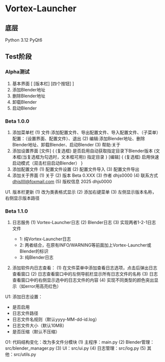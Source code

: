 # Vortex-Launcher

## 底层
Python 3.12
PyQt6

## Test阶段

### Alpha测试

1. 基本界面
[
    [版本栏]
    [四个按钮]
]
2. 添加Blender地址
3. 删除Blender地址
4. 卸载Blender
5. 启动Blender

### Beta 1.0.0

1. 添加菜单栏
  (1) 文件:添加配置文件、导出配置文件、导入配置文件、（子菜单）配置：（设置界面、配置文件）、退出
  (2) 编辑:添加Blender地址、删除Blender地址、卸载Blender、启动Blender
  (3) 帮助:关于
2. 添加设置界面
  [文件] {
  (复选框) 是否启用自动获取指定目录下Blender版本
  (文本框(当复选框为勾选时，文本框可用)) 指定目录
  }
  [编辑] {
  (复选框) 启用快速启动模式（双击栏目启动Blender）
  }
3. 添加配置文件
  (1) 配置文件设置
  (2) 配置文件导入
  (3) 配置文件导出
4. 添加关于界面
  (1) 关于
  (2) 版本 Beta 0.XXX
  (3) 作者 dhjs0000
  (4) 联系方式 dhjsIIII@foxmail.com
  (5) 版权信息 2025 dhjs0000

U1. 版本栏更新
  (1) 改为类表格式显示
  (2) 添加右键菜单
  (3) 左侧显示版本名称，右侧显示版本路径

### Beta 1.1.0

1. 日志服务
  (1) Vortex-Launcher日志
  (2) Blender日志
  (3) 实现两者1-2-1日志文件
      - 1: 纯Vortex-Launcher日志
      - 2: 两者结合，在原有INFO/WARNING等前面加上Vortex-Launcher或Blender的标识
      - 3: 纯Blender日志

2. 添加软件内日志查看：
  (1) 在文件菜单中添加查看日志选项，点击后弹出日志查看窗口
  (2) 日志查看窗口中的左侧导航栏显示所有日志文件的名称
  (3) 日志查看窗口中的右侧显示选中的日志文件的内容
  (4) 实现不同类型的颜色突出显示（如error用高亮红色）

U1: 添加日志设置：
 - 是否启用
 - 日志文件路径
 - 日志文件名规则（默认yyyy-MM-dd-id.log）
 - 日志文件大小（默认10MB）
 - 是否压缩（默认不压缩）

O1: 代码结构变化：改为多文件分模块
  (1) 主程序：main.py
  (2) Blender管理：src/blender_manager.py
  (3) UI：src/ui.py
  (4) 日志管理：src/log.py
  (5) 其他：src/utils.py